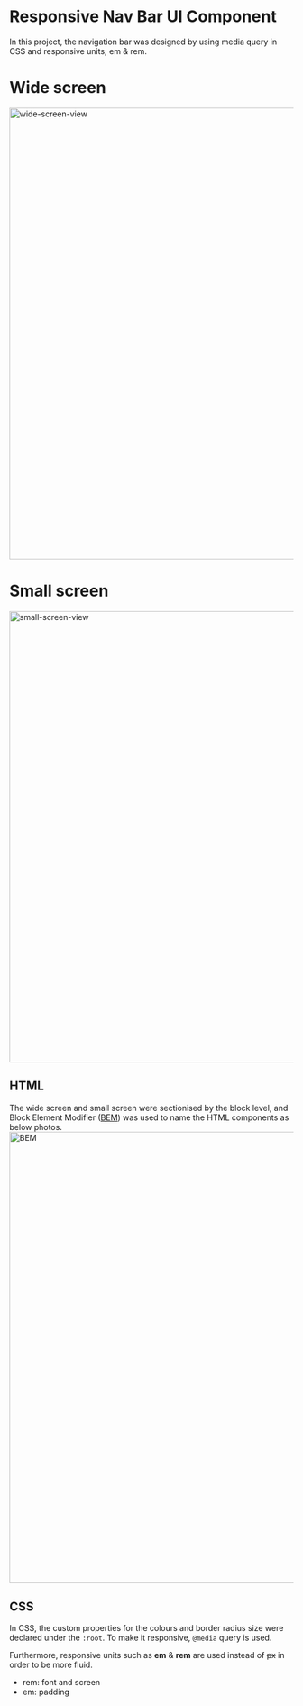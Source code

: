# Responsive Nav Bar UI Component

In this project, the navigation bar was designed by using media query in CSS and responsive units; em & rem.

# Wide screen

<img width="800" alt="wide-screen-view" src="https://user-images.githubusercontent.com/57608628/146876782-555b139b-d2f3-4f47-aabb-e12049ab9ff2.png">

# Small screen

<img width="800" alt="small-screen-view" src="https://user-images.githubusercontent.com/57608628/146876852-c78eb727-e90d-422a-9368-d5b484a67383.png">

## HTML

The wide screen and small screen were sectionised by the block level, and Block Element Modifier ([BEM](http://getbem.com/introduction/)) was used to name the HTML components as below photos.
<img width="800" alt="BEM" src="https://user-images.githubusercontent.com/57608628/146879033-918932a1-caf8-4e3b-be53-3f370c59f71f.png">

## CSS

In CSS, the custom properties for the colours and border radius size were declared under the `:root`. To make it responsive, `@media` query is used.

Furthermore, responsive units such as **em** & **rem** are used instead of ~~px~~ in order to be more fluid.

- rem: font and screen
- em: padding
